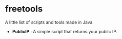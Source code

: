 # freetools

A little list of scripts and tools made in Java.

- **PublicIP** :  A simple script that returns your public IP. 
